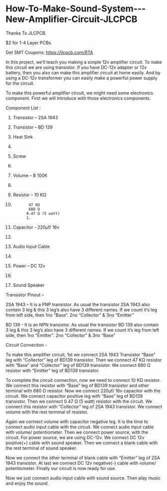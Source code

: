 # How-To-Make-Sound-System---New-Amplifier-Circuit-JLCPCB


Thanks To JLCPCB.

$2 for 1-4 Layer PCBs.

Get SMT Coupons: https://jlcpcb.com/RTA



In this project, we’ll teach you making a simple 12v amplifier circuit. To make this circuit we are using transistor.
If you have DC-12v adapter or 12v battery, then you also can make this amplifier circuit at home easily. And by using a DC-12v transformer you can easily make a powerful power supply for the circuit.

To make this powerful amplifier circuit, we might need some electronics component. 
First we will introduce with those electronics components.

Component List :

1. Transistor – 2SA 1943
2. 
    Transistor – BD 139
    
2. Heat Sink
3. 
4. Screw
5. 
6. Volume – B 100K
7. 
8. Resistor – 10 KΩ
9. 
              47 KΩ
              680 Ω
             0.47 Ω (5 watt)
             1.
6. Capacitor - 220µf/ 16v
7. 
8. Audio Input Cable
9. 
10. Power – DC 12v
11. 
12. Sound Speaker


Transistor Pinout – 

2SA 1943 – 
It is a PNP transistor. As usual the transistor 2SA 1943 also contain 3 leg & this 3 leg’s also have 3 different names. If we count it’s leg from left side, then 1no “Base”. 2no “Collector” & 3no “Emitter”


BD 139 - 
It is an NPN transistor. As usual the transistor BD 139 also contain 3 leg & this 3 leg’s also have 3 different names. If we count it’s leg from left side, then 1no “Emitter”. 2no “Collector” & 3no “Base”



Circuit Connection -   


To make this amplifier circuit, 1st we connect 2SA 1943 Transistor  “Base” leg with “Collector” leg of BD139 transistor. Then we connect 47 KΩ resistor with “Base” and “Collector” leg of BD139 transistor. We connect 680 Ω resistor with “Emitter” leg of BD139 transistor.


To complete the circuit connection, now we need to connect 10 KΩ resistor. We connect this resistor with “Base” leg of BD139 transistor and other terminal with 680 Ω resistor.
Now we connect 220µf/ 16v capacitor with the circuit. We connect capacitor positive leg with “Base” leg of BD139 transistor. Then we connect 0.47 Ω (5 watt) resistor with the circuit. We connect this resistor with “Collector” leg of 2SA 1943 transistor. We connect volume with the rest terminal of resistor.


Again we connect volume with capacitor negative leg. It is the time to connect audio input cable with the circuit. We connect audio input cable with volume/ potentiometer. 
Then we connect power source, with the circuit. For power source, we are using DC-12v. We connect DC 12v positive(+) cable with sound speaker. Then we connect a blank cable with the rest terminal of sound speaker.  


Now we connect the other terminal of blank cable with “Emitter” leg of 2SA 1943 transistor. At last we connect DC 12v negative(-) cable with volume/ potentiometer.
Finally our circuit is now ready for use.

Now we just connect audio input cable with sound source. Then play music and enjoy the sound.
